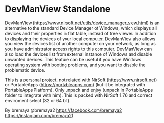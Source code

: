# DevManView Standalone
DevManView (https://www.nirsoft.net/utils/device_manager_view.html) is an alternative to the standard Device Manager of Windows, which displays all devices and their properties in flat table, instead of tree viewer. In addition to displaying the devices of your local computer, DevManView also allows you view the devices list of another computer on your network, as long as you have administrator access rights to this computer. DevManView can also load the devices list from external instance of Windows and disable unwanted devices. This feature can be useful if you have Windows operating system with booting problems, and you want to disable the problematic device.


This is a personal project, not related with NirSoft (https://www.nirsoft.net) or PortableApps (https://portableapps.com) (but it be integrated with PortableApps Platform).
Only unpack and enjoy (unpack in PortableApps folder to integrate with him).
This is packed with NirSoft 1.76 and correct enviroment select (32 or 64 bit).

By bremaya
@bremaya2
https://facebook.com/bremaya2
https://instagram.com/bremaya2)
